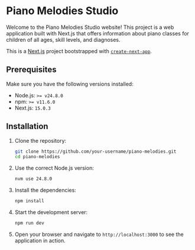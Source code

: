 # Piano Melodies Studio

Welcome to the Piano Melodies Studio website! This project is a web application built with Next.js that offers information about piano classes for children of all ages, skill levels, and diagnoses.

This is a [Next.js](https://nextjs.org) project bootstrapped with [`create-next-app`](https://nextjs.org/docs/app/api-reference/cli/create-next-app).

## Prerequisites

Make sure you have the following versions installed:

- Node.js: `>= v24.8.0`
- npm: `>= v11.6.0`
- Next.js: `15.0.3`

## Installation

1. Clone the repository:

   ```bash
   git clone https://github.com/your-username/piano-melodies.git
   cd piano-melodies
   ```

2. Use the correct Node.js version:

   ```bash
   nvm use 24.8.0
   ```

3. Install the dependencies:

   ```bash
   npm install
   ```

4. Start the development server:

   ```bash
   npm run dev
   ```

5. Open your browser and navigate to `http://localhost:3000` to see the application in action.
